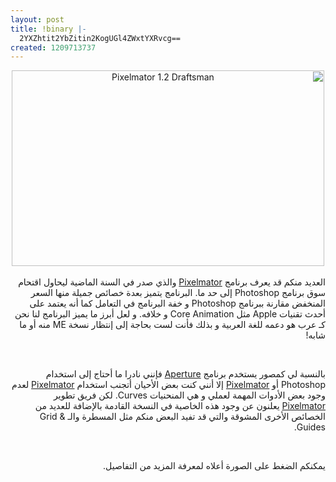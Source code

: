 ```yaml
---
layout: post
title: !binary |-
  2YXZhtit2YbZitin2KogUGl4ZWxtYXRvcg==
created: 1209713737
---
```

<p style="text-align: center;direction: rtl;"><a href="http://www.pixelmator.com/weblog/2008/04/30/sneak-preview/"><img height="313" width="500" alt="Pixelmator 1.2 Draftsman" src="http://farm3.static.flickr.com/2408/2453416607_57dd71f7bf.jpg" /></a><span class="Apple-style-span" style="color: rgb(2, 122, 198);"><br /> </span></p> <p style="direction: rtl; text-align: right;">العديد منكم قد يعرف برنامج <a href="http://www.pixelmator.com">Pixelmator</a> والذي صدر في السنة الماضية ليحاول اقتحام سوق برنامج Photoshop إلى حد ما. البرنامج يتميز بعدة خصائص جميلة منها السعر المنخفض مقارنة ببرنامج Photoshop و خفة البرنامج في التعامل كما أنه يعتمد على أحدث تقنيات Apple مثل Core Animation و خلافه. و لعل أبرز ما يميز البرنامج لنا نحن كـ عرب هو دعمه للغة العربية و بذلك فأنت لست بحاجة إلى إنتظار نسخة ME منه أو ما شابه!</p> <p style="direction: rtl; text-align: right;">&nbsp;</p> <p style="direction: rtl; text-align: right;">بالنسبة لي كمصور يستخدم برنامج <a href="http://www.apple.com/aperture/">Aperture</a> فإنني نادرا ما أحتاج إلى استخدام Photoshop أو <a href="http://www.pixelmator.com">Pixelmator</a> إلا أنني كنت بعض الأحيان أتجنب استخدام <a href="http://www.pixelmator.com">Pixelmator</a> لعدم وجود بعض الأدوات المهمة لعملي و هي المنحنيات Curves. لكن فريق تطوير <a href="http://www.pixelmator.com">Pixelmator</a> يعلنون عن وجود هذه الخاصية في النسخة القادمة بالإضافة للعديد من الخصائص الأخرى المشوقة والتي قد تفيد البعض منكم مثل المسطرة والـ Grid &amp; Guides.</p> <p style="direction: rtl; text-align: right;">&nbsp;</p> <p style="direction: rtl; text-align: right;">يمكنكم الضغط على الصورة أعلاه لمعرفة المزيد من التفاصيل.</p>
<!--break-->
<p>&nbsp;</p>
